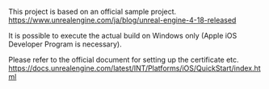 This project is based on an official sample project.
https://www.unrealengine.com/ja/blog/unreal-engine-4-18-released

It is possible to execute the actual build on Windows only (Apple iOS Developer Program is necessary).

Please refer to the official document for setting up the certificate etc.
https://docs.unrealengine.com/latest/INT/Platforms/iOS/QuickStart/index.html
